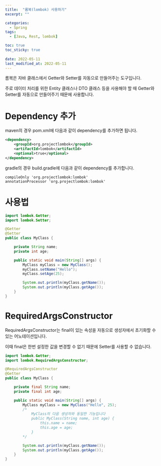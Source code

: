 ```yaml
---
title:  "롬복(lombok) 사용하기" 
excerpt: ""

categories:
  - Spring
tags:
  - [Java, Rest, lombok]

toc: true
toc_sticky: true
 
date: 2022-05-11
last_modified_at: 2022-05-11
---
```


롬복은 자바 클래스에서 Getter와 Setter를 자동으로 만들어주는 도구입니다.

주로 데이터 처리를 위한 Entity 클래스나 DTO 클래스 등을 사용해야 할 때 Getter와 Setter를 자동으로 만들어주기 때문에 사용합니다.

# Dependency 추가

maven의 경우 pom.xml에 다음과 같이 dependency를 추가하면 됩니다.

```xml
<dependency>
    <groupId>org.projectlombok</groupId>
    <artifactId>lombok</artifactId>
    <optional>true</optional>
</dependency>
```

gradle의 경우 build.gradle에 다음과 같이 dependency를 추가합니다.

```properties
compileOnly 'org.projectlombok:lombok'
annotationProcessor 'org.projectlombok:lombok'
```

# 사용법

```java
import lombok.Getter;
import lombok.Setter;

@Getter
@Setter
public class MyClass {

    private String name;
    private int age;

    public static void main(String[] args) {
        MyClass myClass = new MyClass();
        myClass.setName("Hello");
        myClass.setAge(25);

        System.out.println(myClass.getName());
        System.out.println(myClass.getAge());
    }
}
```

# RequiredArgsConstructor

RequiredArgsConstructor는 final이 있는 속성을 자동으로 생성자에서 초기화할 수 있는 어노테이션입니다.

이때 final은 한번 설정한 값을 변경할 수 없기 때문에 Setter를 사용할 수 없습니다.

```java
import lombok.Getter;
import lombok.RequiredArgsConstructor;

@RequiredArgsConstructor
@Getter
public class MyClass {

    private final String name;
    private final int age;

    public static void main(String[] args) {
        MyClass myClass = new MyClass("Hello", 25);
        /*
            MyClass의 다음 생성자와 동일한 기능입니다
            public MyClass(String name, int age) {
                this.name = name;
                this.age = age;
            }
        */

        System.out.println(myClass.getName());
        System.out.println(myClass.getAge());
    }
}
```